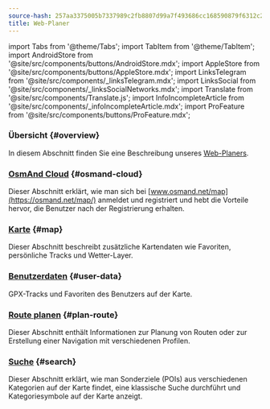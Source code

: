 ```yaml
---
source-hash: 257aa3375005b7337989c2fb8807d99a7f493686cc168590879f6312c2b3d6f2
title: Web-Planer
---
```

import Tabs from '@theme/Tabs';
import TabItem from '@theme/TabItem';
import AndroidStore from '@site/src/components/buttons/AndroidStore.mdx';
import AppleStore from '@site/src/components/buttons/AppleStore.mdx';
import LinksTelegram from '@site/src/components/_linksTelegram.mdx';
import LinksSocial from '@site/src/components/_linksSocialNetworks.mdx';
import Translate from '@site/src/components/Translate.js';
import InfoIncompleteArticle from '@site/src/components/_infoIncompleteArticle.mdx';
import ProFeature from '@site/src/components/buttons/ProFeature.mdx';



### Übersicht {#overview}

In diesem Abschnitt finden Sie eine Beschreibung unseres [Web-Planers](https://osmand.net/map).

### [OsmAnd Cloud](./web-cloud.md) {#osmand-cloud}

Dieser Abschnitt erklärt, wie man sich bei [www.osmand.net/map](https://osmand.net/map/) anmeldet und registriert und hebt die Vorteile hervor, die Benutzer nach der Registrierung erhalten.

### [Karte](./web-map.md) {#map}

Dieser Abschnitt beschreibt zusätzliche Kartendaten wie Favoriten, persönliche Tracks und Wetter-Layer.

### [Benutzerdaten](../web/web-userdata.mdx) {#user-data}

GPX-Tracks und Favoriten des Benutzers auf der Karte.

### [Route planen](./planner.md) {#plan-route}

Dieser Abschnitt enthält Informationen zur Planung von Routen oder zur Erstellung einer Navigation mit verschiedenen Profilen.

### [Suche](./web-search.md) {#search}

Dieser Abschnitt erklärt, wie man Sonderziele (POIs) aus verschiedenen Kategorien auf der Karte findet, eine klassische Suche durchführt und Kategoriesymbole auf der Karte anzeigt.